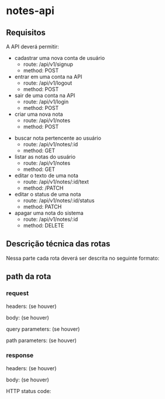 # notes-api

## Requisitos

A API deverá permitir:
- cadastrar uma nova conta de usuário
  - route: /api/v1/signup
  - method: POST
- entrar em uma conta na API 
  - route: /api/v1/logout
  - method: POST
- sair de uma conta na API
  - route: /api/v1/login
  - method: POST
- criar uma nova nota
  - route: /api/v1/notes
  - method: POST
* buscar nota pertencente ao usuário 
  - route: /api/v1/notes/:id
  - method: GET
* listar as notas do usuário 
  - route: /api/v1/notes
  - method: GET
* editar o texto de uma nota 
  - route: /api/v1/notes/:id/text
  - method: /PATCH
* editar o status de uma nota 
  - route: /api/v1/notes/:id/status
  - method: PATCH 
* apagar uma nota do sistema 
  - route: /api/v1/notes/:id
  - method: DELETE


## Descrição técnica das rotas

Nessa parte cada rota deverá ser descrita no seguinte formato:

## path da rota
### request
headers: (se houver)

body: (se houver)

query parameters: (se houver)

path parameters: (se houver)

### response
headers: (se houver)

body: (se houver)

HTTP status code: